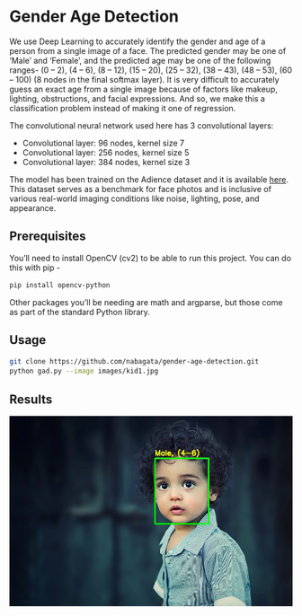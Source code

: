 # Gender Age Detection

We use Deep Learning to accurately identify the gender and age of a person from a single image of a face. The predicted gender may be one of ‘Male’ and ‘Female’, and the predicted age may be one of the following ranges- (0 – 2), (4 – 6), (8 – 12), (15 – 20), (25 – 32), (38 – 43), (48 – 53), (60 – 100) (8 nodes in the final softmax layer). It is very difficult to accurately guess an exact age from a single image because of factors like makeup, lighting, obstructions, and facial expressions. And so, we make this a classification problem instead of making it one of regression.

The convolutional neural network used here has 3 convolutional layers:

* Convolutional layer: 96 nodes, kernel size 7
* Convolutional layer: 256 nodes, kernel size 5
* Convolutional layer: 384 nodes, kernel size 3

The model has been trained on the Adience dataset and it is available [here](https://www.kaggle.com/ttungl/adience-benchmark-gender-and-age-classification). This dataset serves as a benchmark for face photos and is inclusive of various real-world imaging conditions like noise, lighting, pose, and appearance.

## Prerequisites
You’ll need to install OpenCV (cv2) to be able to run this project. You can do this with pip -
```bash
pip install opencv-python
```
Other packages you’ll be needing are math and argparse, but those come as part of the standard Python library.

## Usage
```bash
git clone https://github.com/nabagata/gender-age-detection.git 
python gad.py --image images/kid1.jpg
```

## Results

![kid](output.jpg)

